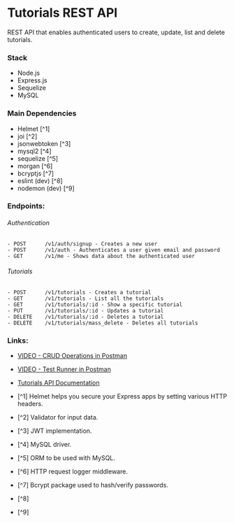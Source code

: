 # Tutorials REST API
REST API that enables authenticated users to create, update, list and delete tutorials.

### Stack
- Node.js
- Express.js
- Sequelize
- MySQL

### Main Dependencies 
- Helmet [^1]
- joi [^2]
- jsonwebtoken [^3]
- mysql2 [^4]
- sequelize [^5]
- morgan [^6]
- bcryptjs [^7]
- eslint (dev) [^8]
- nodemon (dev) [^9]

### Endpoints:

###### Authentication
```
- POST      /v1/auth/signup - Creates a new user
- POST      /v1/auth - Authenticates a user given email and password
- GET       /v1/me - Shows data about the authenticated user
```
###### Tutorials
```
- POST      /v1/tutorials - Creates a tutorial
- GET       /v1/tutorials - List all the tutorials
- GET       /v1/tutorials/:id - Show a specific tutorial
- PUT       /v1/tutorials/:id - Updates a tutorial
- DELETE    /v1/tutorials/:id - Deletes a tutorial
- DELETE    /v1/tutorials/mass_delete - Deletes all tutorials
```
### Links:
- [VIDEO - CRUD Operations in Postman](https://www.youtube.com/watch?v=SrKxb5bmM-A)
- [VIDEO - Test Runner in Postman](https://www.youtube.com/watch?v=z0-P6lOZFeQ)
- [Tutorials API Documentation](https://documenter.getpostman.com/view/5451117/2s93CExGdf)


- [^1] Helmet helps you secure your Express apps by setting various HTTP headers.
- [^2] Validator for input data.
- [^3] JWT implementation.
- [^4] MySQL driver.
- [^5] ORM to be used with MySQL.
- [^6] HTTP request logger middleware.
- [^7] Bcrypt package used to hash/verify passwords.
- [^8]
- [^9]
